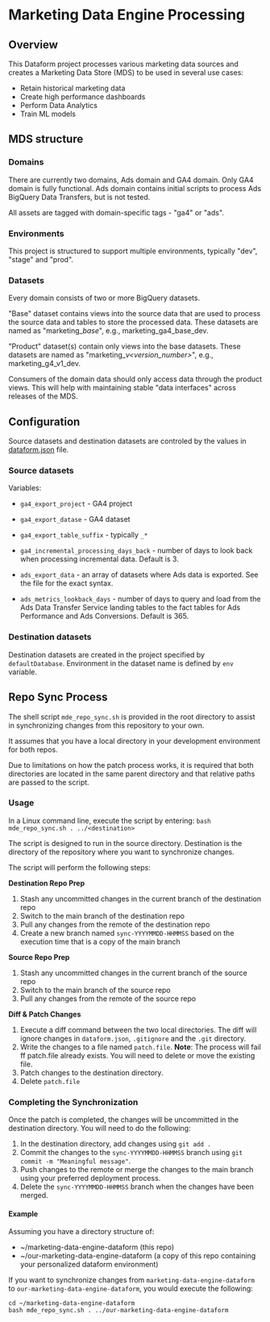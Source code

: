 # Marketing Data Engine Processing

## Overview
This Dataform project processes various marketing data sources and creates a Marketing Data Store (MDS) to be used in several use cases:
* Retain historical marketing data
* Create high performance dashboards
* Perform Data Analytics
* Train ML models

## MDS structure
### Domains
There are currently two domains, Ads domain and GA4 domain. Only GA4 domain is fully functional. 
Ads domain contains initial scripts to process Ads BigQuery Data Transfers, but is not tested.

All assets are tagged with domain-specific tags - "ga4" or "ads".

### Environments
This project is structured to support multiple environments, typically "dev", "stage" and "prod".

### Datasets
Every domain consists of two or more BigQuery datasets. 

"Base" dataset contains views into the source data that are used to process the source data and tables to store the processed data. 
These datasets are named as "marketing_<domain>_base_<env>", e.g., marketing_ga4_base_dev.

"Product" dataset(s) contain only views into the base datasets. These datasets are named as "marketing_<domain>_v<version_number>_<env>", 
e.g., marketing_g4_v1_dev.

Consumers of the domain data should only access data through the product views. This will help with maintaining stable "data interfaces"
across releases of the MDS.

## Configuration
Source datasets and destination datasets are controled by the values in [dataform.json](/dataform.json) file.

### Source datasets
Variables:
* `ga4_export_project` - GA4 project
* `ga4_export_datase` - GA4 dataset
* `ga4_export_table_suffix` - typically `_*`
* `ga4_incremental_processing_days_back` - number of days to look back when processing incremental data. Default is 3.
    
* `ads_export_data` - an array of datasets where Ads data is exported. See the file for the exact syntax.
* `ads_metrics_lookback_days` - number of days to query and load from the Ads Data Transfer Service landing tables to the fact tables for Ads Performance and Ads Conversions. Default is 365.

### Destination datasets
Destination datasets are created in the project specified by `defaultDatabase`.
Environment in the dataset name is defined by `env` variable.
    
## Repo Sync Process

The shell script `mde_repo_sync.sh` is provided in the root directory to assist in synchronizing changes from this repository to your own.
    
It assumes that you have a local directory in your development environment for both repos.

Due to limitations on how the patch process works, it is required that both directories are located in the same parent directory and that relative paths are passed to the script.
    
### Usage
In a Linux command line, execute the script by entering:
`bash mde_repo_sync.sh . ../<destination>`
    
The script is designed to run in the source directory. Destination is the directory of the repository where you want to synchronize changes.

The script will perform the following steps:

**Destination Repo Prep**
1. Stash any uncommitted changes in the current branch of the destination repo
1. Switch to the main branch of the destination repo
1. Pull any changes from the remote of the destination repo
1. Create a new branch named `sync-YYYYMMDD-HHMMSS` based on the execution time that is a copy of the main branch
    
**Source Repo Prep**
1. Stash any uncommitted changes in the current branch of the source repo
1. Switch to the main branch of the source repo
1. Pull any changes from the remote of the source repo
    
**Diff & Patch Changes**
1. Execute a diff command between the two local directories.
    The diff will ignore changes in `dataform.json`, `.gitignore` and the `.git` directory.
1. Write the changes to a file named `patch.file`.
    **Note**: The process will fail ff patch.file already exists. You will need to delete or move the existing file.
1. Patch changes to the destination directory.
1. Delete `patch.file`
    
### Completing the Synchronization
Once the patch is completed, the changes will be uncommitted in the destination directory. You will need to do the following:

1. In the destination directory, add changes using `git add .`
1. Commit the changes to the `sync-YYYYMMDD-HHMMSS` branch using `git commit -m "Meaningful message"`.
1. Push changes to the remote or merge the changes to the main branch using your preferred deployment process.
1. Delete the `sync-YYYYMMDD-HHMMSS` branch when the changes have been merged.
    

#### Example 
Assuming you have a directory structure of:
 - ~/marketing-data-engine-dataform (this repo)
 - ~/our-marketing-data-engine-dataform (a copy of this repo containing your personalized dataform environment)

If you want to synchronize changes from `marketing-data-engine-dataform` to `our-marketing-data-engine-dataform`, you would execute the following:
    
    cd ~/marketing-data-engine-dataform
    bash mde_repo_sync.sh . ../our-marketing-data-engine-dataform
    




